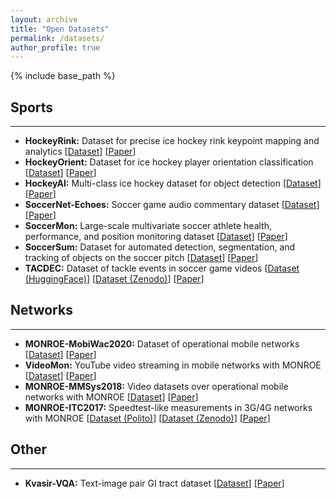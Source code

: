 ```yaml
---
layout: archive
title: "Open Datasets"
permalink: /datasets/
author_profile: true
---
```


{% include base_path %}


## Sports
---

- **HockeyRink:** Dataset for precise ice hockey rink keypoint mapping and analytics [[Dataset](https://huggingface.co/datasets/SimulaMet-HOST/HockeyRink)] [[Paper](https://doi.org/10.1145/3712676.3718338)]
- **HockeyOrient:** Dataset for ice hockey player orientation classification [[Dataset](https://huggingface.co/datasets/SimulaMet-HOST/HockeyOrient)] [[Paper](https://doi.org/10.1145/3712676.3718342)]
- **HockeyAI:** Multi-class ice hockey dataset for object detection [[Dataset](https://huggingface.co/datasets/SimulaMet-HOST/HockeyAI)] [[Paper](https://doi.org/10.1145/3712676.3718335)]
- **SoccerNet-Echoes:** Soccer game audio commentary dataset [[Dataset](https://huggingface.co/datasets/SoccerNet/SN-echoes)] [[Paper](https://doi.org/10.1109/ISM63611.2024.00016)]
- **SoccerMon:** Large-scale multivariate soccer athlete health, performance, and position monitoring dataset [[Dataset](https://doi.org/10.5281/zenodo.10033831)] [[Paper](https://doi.org/10.1038/s41597-024-03386-x)]
- **SoccerSum:** Dataset for automated detection, segmentation, and tracking of objects on the soccer pitch [[Dataset](https://doi.org/10.5281/zenodo.10612083)] [[Paper](https://doi.org/10.1145/3625468.3652180)]
- **TACDEC:** Dataset of tackle events in soccer game videos [[Dataset (HuggingFace)](https://huggingface.co/datasets/SimulaMet-HOST/TACDEC)] [[Dataset (Zenodo)](https://doi.org/10.5281/zenodo.10611978)] [[Paper](https://doi.org/10.1145/3625468.3652166)]



## Networks
---

- **MONROE-MobiWac2020:** Dataset of operational mobile networks [[Dataset](https://smartdata.polito.it/mobile-networks-open-dataset/)] [[Paper](https://doi.org/10.1145/3416012.3424619)]
- **VideoMon:** YouTube video streaming in mobile networks with MONROE [[Dataset](https://doi.org/10.5281/zenodo.1415521)] [[Paper](https://doi.org/10.1002/nem.2058)]
- **MONROE-MMSys2018:** Video datasets over operational mobile networks with MONROE [[Dataset](https://doi.org/10.5281/zenodo.1188410)] [[Paper](https://doi.org/10.1145/3204949.3208138)]
- **MONROE-ITC2017:** Speedtest-like measurements in 3G/4G networks with MONROE [[Dataset (Polito)](http://www.tstat.polito.it/traces-http-bulk-download.shtml)] [[Dataset (Zenodo)](https://doi.org/10.5281/zenodo.887540)] [[Paper](https://doi.org/10.23919/ITC.2017.8064353)]



## Other
---

- **Kvasir-VQA:** Text-image pair GI tract dataset [[Dataset](https://huggingface.co/datasets/SimulaMet-HOST/Kvasir-VQA)] [[Paper](https://doi.org/10.1145/3689096.3689458)]
